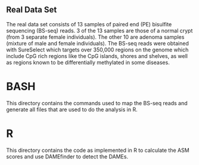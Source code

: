 ## Real Data Set

The real data set consists of 13 samples of paired end (PE) bisulfite sequencing (BS-seq) reads. 3 of the 13 samples are those of a normal crypt (from 3 separate female individuals). The other 10 are adenoma samples (mixture of male and female individuals). The BS-seq reads were obtained with SureSelect which targets over 350,000 regions on the genome which include CpG rich regions like the CpG islands, shores and shelves, as well as regions known to be differentially methylated in some diseases.


# BASH

This directory contains the commands used to map the BS-seq reads and generate all files that are used to do the analysis in R.

# R

This directory contains the code as implemented in R to calculate the ASM scores and use DAMEfinder to detect the DAMEs.
